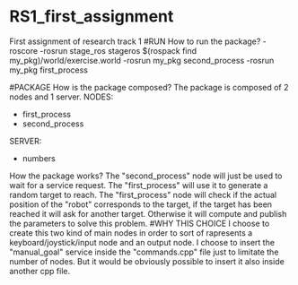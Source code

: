 # RS1_first_assignment
First assignment of research track 1
#RUN
How to run the package?
-roscore
-rosrun stage_ros stageros $(rospack find my_pkg)/world/exercise.world
-rosrun my_pkg second_process
-rosrun my_pkg first_process


#PACKAGE
How is the package composed?
The package is composed of 2 nodes and 1 server.
NODES:
- first_process
- second_process

SERVER:
- numbers

How the package works?
The "second_process" node will just be used to wait for a service request. The "first_process" will use it to generate a random target to reach.
The "first_process" node will check if the actual position of the "robot" corresponds to the target, if the target has been reached it will ask for another target. Otherwise it will compute and publish
the parameters to solve this problem.
#WHY THIS CHOICE
I choose to create this two kind of main nodes in order to sort of rapresents a keyboard/joystick/input node and an output node.
I choose to insert the "manual_goal" service inside the "commands.cpp" file just to limitate the number of nodes. But it would be obviously possible to insert it also inside another cpp file.
